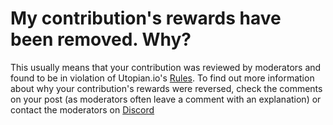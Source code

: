 # My contribution's rewards have been removed. Why?

This usually means that your contribution was reviewed by moderators and found to be in violation of Utopian.io's [Rules](https://utopian.io/rules). To find out more information about why your contribution's rewards were reversed, check the comments on your post (as moderators often leave a comment with an explanation) or contact the moderators on [Discord](https://discord.gg/UCvqCsx)
